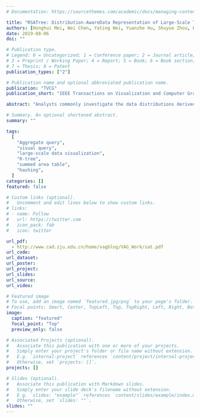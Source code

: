 ```yaml
---
# Documentation: https://sourcethemes.com/academic/docs/managing-content/

title: "RSATree: Distribution-AwareData Representation of Large-Scale Tabular Datasets for Flexible Visual Query"
authors: [Honghui Mei, Wei Chen, Yating Wei, Yuanzhe Hu, Shuyue Zhou, Bingru Lin, Ying Zhao, Jiazhi Xia]
date: 2019-08-06
doi: ""

# Publication type.
# Legend: 0 = Uncategorized; 1 = Conference paper; 2 = Journal article;
# 3 = Preprint / Working Paper; 4 = Report; 5 = Book; 6 = Book section;
# 7 = Thesis; 8 = Patent
publication_types: ["2"]

# Publication name and optional abbreviated publication name.
publication: "TVCG"
publication_short: "IEEE Transactions on Visualization and Computer Graphics"

abstract: "Analysts commonly investigate the data distributions derived from statistical aggregations of data that are represented by charts, such as histograms and binned scatterplots, to visualize and analyze a large-scale dataset. Aggregate queries are implicitly executed through such a process. Datasets are constantly extremely large; thus, the response time should be accelerated by calculating predefined data cubes. However, the queries are limited to the predefined binning schema of preprocessed data cubes. Such limitation hinders analysts' flexible adjustment of visual specifications to investigate the implicit patterns in the data effectively. Particularly, RSATree enables arbitrary queries and flexible binning strategies by leveraging three schemes, namely, an R-tree-based space partitioning scheme to catch the data distribution, a locality-sensitive hashing technique to achieve locality-preserving random access to data items, and a summed area table scheme to support interactive query of aggregated values with a linear computational complexity. This study presents and implements a web-based visual query system that supports visual specification, query, and exploration of large-scale tabular data with user-adjustable granularities. We demonstrate the efficiency and utility of our approach by performing various experiments on real-world datasets and analyzing time and space complexity."

# Summary. An optional shortened abstract.
summary: ""

tags:
  [
    "Aggregate query",
    "visual query",
    "large-scale data visualization",
    "R-tree",
    "summed area table",
	"hashing",
  ]
categories: []
featured: false

# Custom links (optional).
#   Uncomment and edit lines below to show custom links.
# links:
# - name: Follow
#   url: https://twitter.com
#   icon_pack: fab
#   icon: twitter

url_pdf:
  - http://www.cad.zju.edu.cn/home/vagblog/VAG_Work/sat.pdf
url_code:
url_dataset:
url_poster:
url_project:
url_slides:
url_source:
url_video:

# Featured image
# To use, add an image named `featured.jpg/png` to your page's folder.
# Focal points: Smart, Center, TopLeft, Top, TopRight, Left, Right, BottomLeft, Bottom, BottomRight.
image:
  caption: "featured"
  focal_point: "Top"
  preview_only: false

# Associated Projects (optional).
#   Associate this publication with one or more of your projects.
#   Simply enter your project's folder or file name without extension.
#   E.g. `internal-project` references `content/project/internal-project/index.md`.
#   Otherwise, set `projects: []`.
projects: []

# Slides (optional).
#   Associate this publication with Markdown slides.
#   Simply enter your slide deck's filename without extension.
#   E.g. `slides: "example"` references `content/slides/example/index.md`.
#   Otherwise, set `slides: ""`.
slides: ""
---
```

